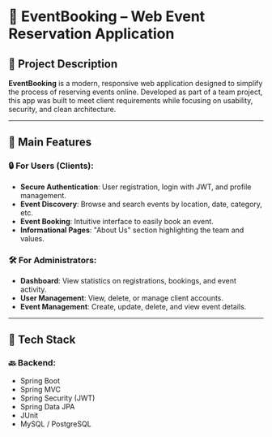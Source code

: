 # 🎯 EventBooking – Web Event Reservation Application

## 📌 Project Description

**EventBooking** is a modern, responsive web application designed to simplify the process of reserving events online. Developed as part of a team project, this app was built to meet client requirements while focusing on usability, security, and clean architecture.

---

## 👥 Main Features

### 🔒 For Users (Clients):
- **Secure Authentication**: User registration, login with JWT, and profile management.
- **Event Discovery**: Browse and search events by location, date, category, etc.
- **Event Booking**: Intuitive interface to easily book an event.
- **Informational Pages**: "About Us" section highlighting the team and values.

### 🛠️ For Administrators:
- **Dashboard**: View statistics on registrations, bookings, and event activity.
- **User Management**: View, delete, or manage client accounts.
- **Event Management**: Create, update, delete, and view event details.

---

## 🧰 Tech Stack

### 🔙 Backend:
- Spring Boot
- Spring MVC
- Spring Security (JWT)
- Spring Data JPA
- JUnit
- MySQL / PostgreSQL









